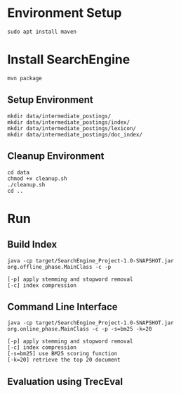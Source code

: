 # Environment Setup
``` 
sudo apt install maven 
```

# Install SearchEngine
```
mvn package
```

## Setup Environment
```
mkdir data/intermediate_postings/
mkdir data/intermediate_postings/index/
mkdir data/intermediate_postings/lexicon/
mkdir data/intermediate_postings/doc_index/
```

## Cleanup Environment
```
cd data
chmod +x cleanup.sh
./cleanup.sh
cd ..
```

# Run 

## Build Index
```
java -cp target/SearchEngine_Project-1.0-SNAPSHOT.jar org.offline_phase.MainClass -c -p
```

```
[-p] apply stemming and stopword removal 
[-c] index compression
```
## Command Line Interface

```
java -cp target/SearchEngine_Project-1.0-SNAPSHOT.jar org.online_phase.MainClass -c -p -s=bm25 -k=20
```

```
[-p] apply stemming and stopword removal 
[-c] index compression
[-s=bm25] use BM25 scoring function
[-k=20] retrieve the top 20 document
```
## Evaluation using TrecEval
